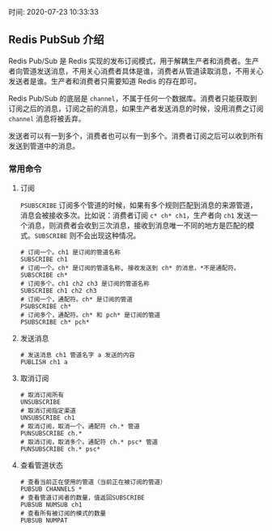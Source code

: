 时间: 2020-07-23 10:33:33

## Redis PubSub 介绍 

Redis Pub/Sub 是 Redis 实现的发布订阅模式，用于解耦生产者和消费者。生产者向管道发送消息，不用关心消费者具体是谁，消费者从管道读取消息，不用关心发送者是谁。生产者和消费者只需要知道 Redis  的存在即可。

Redis Pub/Sub 的底层是 `channel`，不属于任何一个数据库。消费者只能获取到订阅之后的消息，订阅之前的消息，如果生产者发送消息的时候，没用消费之订阅 `channel` 消息将被丢弃。

发送者可以有一到多个，消费者也可以有一到多个。消费者订阅之后可以收到所有发送到管道中的消息。

### 常用命令 

1. 订阅

    `PSUBSCRIBE` 订阅多个管道的时候，如果有多个规则匹配到消息的来源管道，消息会被接收多次。比如说：消费者订阅 `c* ch* ch1`，生产者向 `ch1` 发送一个消息，则消费者会收到三次消息，接收到消息唯一不同的地方是匹配的模式。`SUBSCRIBE` 则不会出现这种情况。

    ```shell
    # 订阅一个。ch1 是订阅的管道名称
    SUBSCRIBE ch1
    # 订阅一个。ch* 是订阅的管道名称, 接收发送到 ch* 的消息，*不是通配符。
    SUBSCRIBE ch*
    # 订阅多个。ch1 ch2 ch3 是订阅的管道名称
    SUBSCRIBE ch1 ch2 ch3
    # 订阅一个，通配符。ch* 是订阅的管道
    PSUBSCRIBE ch*
    # 订阅多个，通配符。ch* 和 pch* 是订阅的管道
    PSUBSCRIBE ch* pch*
    ```

2. 发送消息

    ```shell
    # 发送消息 ch1 管道名字 a 发送的内容
    PUBLISH ch1 a
    ```

3. 取消订阅

    ```shell
    # 取消订阅所有 
    UNSUBSCRIBE
    # 取消订阅指定渠道
    UNSUBSCRIBE ch1
    # 取消订阅，取消一个。通配符 ch.* 管道
    PUNSUBSCRIBE ch.*
    # 取消订阅，取消多个。通配符 ch.* psc* 管道
    PUNSUBSCRIBE ch.* psc*
    ```
4. 查看管道状态

    ```shell
    # 查看当前正在使用的管道（当前正在被订阅的管道）
    PUBSUB CHANNELS *
    # 查看管道订阅者的数量，值返回SUBSCRIBE
    PUBSUB NUMSUB ch1
    # 查看所有被订阅的模式的数量
    PUBSUB NUMPAT
    ```
